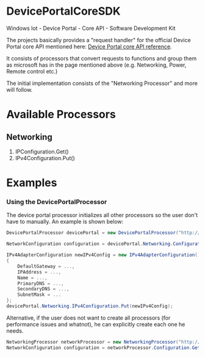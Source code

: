# DevicePortalCoreSDK
Windows Iot - Device Portal - Core API - Software Development Kit

The projects basically provides a "request handler" for the official Device Portal core API mentioned here: [Device Portal core API reference](https://docs.microsoft.com/en-us/windows/uwp/debug-test-perf/device-portal-api-core#set-a-static-ip-address-ipv4-configuration).

It consists of processors that convert requests to functions and group them as microsoft has in the page mentioned above (e.g. Networking, Power, Remote control etc.)

The initial implementation consists of the "Networking Processor" and more will follow.


# Available Processors
## Networking
1. IPConfiguration.Get()
2. IPv4Configuration.Put()


# Examples
### Using the DevicePortalProcessor
The device portal processor initializes all other processors so the user don't have to manually. An example is shown below:
```C#
DevicePortalProcessor devicePortal = new DevicePortalProcessor("http://localhost:8080/", "username", "password");

NetworkConfiguration configuration = devicePortal.Networking.Configuration.Get();

IPv4AdapterConfiguration newIPv4Config = new IPv4AdapterConfiguration()
{
    DefaultGateway = ...,
    IPAddress = ...,
    Name = ...,
    PrimaryDNS = ...,
    SecondaryDNS = ...,
    SubnetMask = ...
};
devicePortal.Networking.IPv4Configuration.Put(newIPv4Config);
```
Alternative, if the user does not want to create all processors (for performance issues and whatnot), he can explicitly create each one he needs.

```C#
NetworkingProcessor networkProcessor = new NetworkingProcessor("http://localhost:8080/", new NetworkCredential("username", "password"));
NetworkConfiguration configuration = networkProcessor.Configuration.Get();
```
